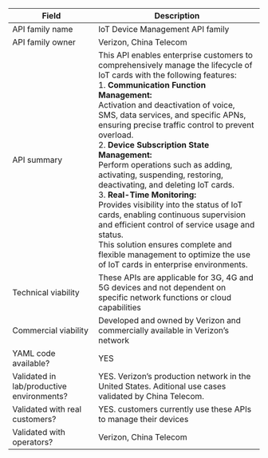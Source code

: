 | Field                                                          | Description                                                                                                               |
| -------------------------------------------------------------- | ------------------------------------------------------------------------------------------------------------------------- |
| API family name                                                | IoT Device Management API family                                                                                              |
| API family owner                                               | Verizon, China Telecom                                                                                                               |
| API summary                                                    | This API enables enterprise customers to comprehensively manage the lifecycle of IoT cards with the following features: <br>1. **Communication Function Management:**  <br>Activation and deactivation of voice, SMS, data services, and specific APNs, ensuring precise traffic control to prevent overload. <br> 2. **Device Subscription State Management:** <br>  Perform operations such as adding, activating, suspending, restoring, deactivating, and deleting IoT cards.  <br> 3. **Real-Time Monitoring:**  <br> Provides visibility into the status of IoT cards, enabling continuous supervision and efficient control of service usage and status.  <br>This solution ensures complete and flexible management to optimize the use of IoT cards in enterprise environments.       |
| Technical viability                                            | These APIs are applicable for 3G, 4G and 5G devices and not dependent on specific network functions or cloud capabilities |
| Commercial viability                                           | Developed and owned by Verizon and commercially available in Verizon’s network                                            |
| YAML code available?                                           | YES                                                                                                                       |
| Validated in lab/productive environments?                      | YES. Verizon’s production network in the United States. Aditional use cases validated by China Telecom.                                                               |
| Validated with real customers?                                 | YES. customers currently use these APIs to manage their devices                                                           |
| Validated with operators?                                      | Verizon, China Telecom                                                   |
